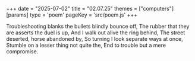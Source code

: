 +++
date = "2025-07-02"
title = "02.07.25"
themes = ["computers"]
[params]
  type = 'poem'
  pageKey = 'src/poem.js'
+++

Troubleshooting blanks the bullets blindly bounce off,
The rubber that they are asserts the duel is up,
And I walk out alive the ring behind, 
The street deserted, horse abandoned by,
So turning I look separate ways at once,
Stumble on a lesser thing not quite the,
End to trouble but a mere compromise.
